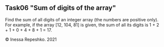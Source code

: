 ## Task06 "Sum of digits of the array"

Find the sum of all digits of an integer array (the numbers are positive only). For example, if the array [12, 104, 81] is given, the sum of all its digits is 1 + 2 + 1 + 0 + 4 + 8 + 1 = 17.

© Inessa Repeshko. 2021
